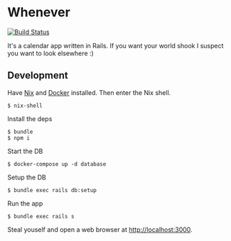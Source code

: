 # Whenever

[![Build Status](https://travis-ci.org/bradparker/whenever.svg?branch=master)](https://travis-ci.org/bradparker/whenever)

It's a calendar app written in Rails. If you want your world shook I suspect you want to look elsewhere :)

## Development

Have [Nix](https://nixos.org/nix) and [Docker](https://docs.docker.com/install/) installed. Then enter the Nix shell.

```
$ nix-shell
```

Install the deps

```
$ bundle
$ npm i
```

Start the DB

```
$ docker-compose up -d database
```

Setup the DB

```
$ bundle exec rails db:setup
```

Run the app

```
$ bundle exec rails s
```

Steal youself and open a web browser at [http://localhost:3000](http://localhost:3000).
